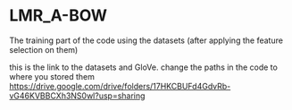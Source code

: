 # LMR_A-BOW
The training part of the code using the datasets (after applying the feature selection on them)

this is the link to the datasets and GloVe. change the paths in the code to where you stored them
https://drive.google.com/drive/folders/17HKCBUFd4GdvRb-vG46KVBBCXh3NS0wl?usp=sharing
